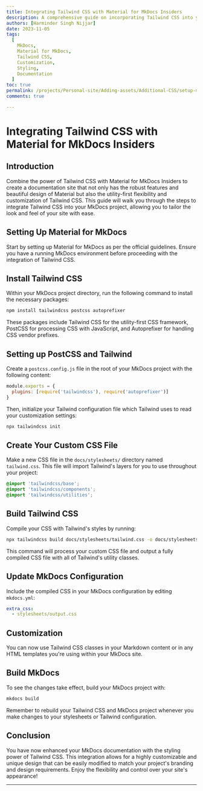 ```yaml
---
title: Integrating Tailwind CSS with Material for MkDocs Insiders
description: A comprehensive guide on incorporating Tailwind CSS into your Material for MkDocs Insiders theme for enhanced customization and styling capabilities.
authors: [Harminder Singh Nijjar]
date: 2023-11-05
tags:
  [
    MkDocs,
    Material for MkDocs,
    Tailwind CSS,
    Customization,
    Styling,
    Documentation
  ]
toc: true
permalink: /projects/Personal-site/Adding-assets/Additional-CSS/setup-material-mkdocs-insiders-tailwind/
comments: true

---
```


# Integrating Tailwind CSS with Material for MkDocs Insiders

## Introduction

Combine the power of Tailwind CSS with Material for MkDocs Insiders to create a documentation site that not only has the robust features and beautiful design of Material but also the utility-first flexibility and customization of Tailwind CSS. This guide will walk you through the steps to integrate Tailwind CSS into your MkDocs project, allowing you to tailor the look and feel of your site with ease.

## Setting Up Material for MkDocs

Start by setting up Material for MkDocs as per the official guidelines. Ensure you have a running MkDocs environment before proceeding with the integration of Tailwind CSS.

## Install Tailwind CSS

Within your MkDocs project directory, run the following command to install the necessary packages:

```bash
npm install tailwindcss postcss autoprefixer
```

These packages include Tailwind CSS for the utility-first CSS framework, PostCSS for processing CSS with JavaScript, and Autoprefixer for handling CSS vendor prefixes.

## Setting up PostCSS and Tailwind

Create a `postcss.config.js` file in the root of your MkDocs project with the following content:

```javascript
module.exports = {
  plugins: [require('tailwindcss'), require('autoprefixer')]
}
```

Then, initialize your Tailwind configuration file which Tailwind uses to read your customization settings:

```bash
npx tailwindcss init
```

## Create Your Custom CSS File

Make a new CSS file in the `docs/stylesheets/` directory named `tailwind.css`. This file will import Tailwind's layers for you to use throughout your project:

```css
@import 'tailwindcss/base';
@import 'tailwindcss/components';
@import 'tailwindcss/utilities';
```

## Build Tailwind CSS

Compile your CSS with Tailwind's styles by running:

```bash
npx tailwindcss build docs/stylesheets/tailwind.css -o docs/stylesheets/output.css
```

This command will process your custom CSS file and output a fully compiled CSS file with all of Tailwind's utility classes.

## Update MkDocs Configuration

Include the compiled CSS in your MkDocs configuration by editing `mkdocs.yml`:

```yaml
extra_css:
  - stylesheets/output.css
```

## Customization

You can now use Tailwind CSS classes in your Markdown content or in any HTML templates you're using within your MkDocs site.

## Build MkDocs

To see the changes take effect, build your MkDocs project with:

```bash
mkdocs build
```

Remember to rebuild your Tailwind CSS and MkDocs project whenever you make changes to your stylesheets or Tailwind configuration.

## Conclusion

You have now enhanced your MkDocs documentation with the styling power of Tailwind CSS. This integration allows for a highly customizable and unique design that can be easily modified to match your project's branding and design requirements. Enjoy the flexibility and control over your site's appearance!

---
